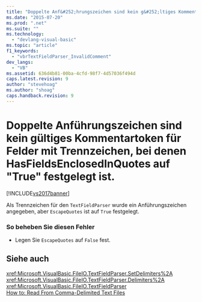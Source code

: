 ```yaml
---
title: "Doppelte Anf&#252;hrungszeichen sind kein g&#252;ltiges Kommentartoken f&#252;r Felder mit Trennzeichen, bei denen HasFieldsEnclosedInQuotes auf &quot;True&quot; festgelegt ist. | Microsoft Docs"
ms.date: "2015-07-20"
ms.prod: ".net"
ms.suite: ""
ms.technology: 
  - "devlang-visual-basic"
ms.topic: "article"
f1_keywords: 
  - "vbrTextFieldParser_InvalidComment"
dev_langs: 
  - "VB"
ms.assetid: 636d4b81-00ba-4cfd-98f7-4d57036f494d
caps.latest.revision: 9
author: "stevehoag"
ms.author: "shoag"
caps.handback.revision: 9
---
```

# Doppelte Anf&#252;hrungszeichen sind kein g&#252;ltiges Kommentartoken f&#252;r Felder mit Trennzeichen, bei denen HasFieldsEnclosedInQuotes auf &quot;True&quot; festgelegt ist.
[!INCLUDE[vs2017banner](../../../visual-basic/includes/vs2017banner.md)]

Als Trennzeichen für den `TextFieldParser` wurde ein Anführungszeichen angegeben, aber `EscapeQuotes` ist auf `True` festgelegt.  
  
### So beheben Sie diesen Fehler  
  
-   Legen Sie `EscapeQuotes` auf `False` fest.  
  
## Siehe auch  
 <xref:Microsoft.VisualBasic.FileIO.TextFieldParser.SetDelimiters%2A>   
 <xref:Microsoft.VisualBasic.FileIO.TextFieldParser.Delimiters%2A>   
 <xref:Microsoft.VisualBasic.FileIO.TextFieldParser>   
 [How to: Read From Comma\-Delimited Text Files](../../../visual-basic/developing-apps/programming/drives-directories-files/how-to-read-from-comma-delimited-text-files.md)